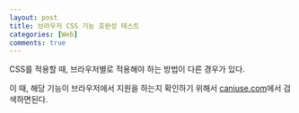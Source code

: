 ```yaml
---
layout: post
title: 브라우저 CSS 기능 호완성 테스트
categories: [Web]
comments: true
---
```


CSS를 적용할 때, 브라우저별로 적용해야 하는 방법이 다른 경우가 있다.

이 때, 해당 기능이 브라우저에서 지원을 하는지 확인하기 위해서 [caniuse.com](https://caniuse.com)에서 검색하면된다.

